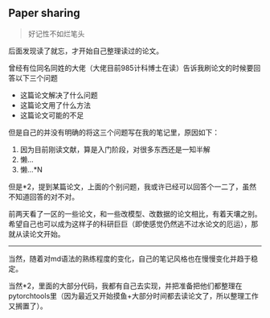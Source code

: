## Paper sharing

> 好记性不如烂笔头

后面发现读了就忘，才开始自己整理读过的论文。

曾经有位同名同姓的大佬（大佬目前985计科博士在读）告诉我刷论文的时候要回答以下三个问题

* 这篇论文解决了什么问题
* 这篇论文用了什么方法
* 这篇论文可能的不足

但是自己的并没有明确的将这三个问题写在我的笔记里，原因如下：

1. 因为目前刚读文献，算是入门阶段，对很多东西还是一知半解
2. 懒...
3. 懒...*N

但是*2，提到某篇论文，上面的个别问题，我或许已经可以回答个一二了，虽然不知道回答的对不对。

前两天看了一区的一些论文，和一些改模型、改数据的论文相比，有着天壤之别。希望自己也可以成为这样子的科研巨巨（即使感觉仍然逃不过水论文的厄运），那就从读论文开始。

------------------------------

当然，随着对md语法的熟练程度的变化，自己的笔记风格也在慢慢变化并趋于稳定。

当然*2，里面的大部分代码，我都有自己去实现，并把准备把他们都整理在pytorchtools里（因为最近又开始摸鱼+大部分时间都去读论文了，所以整理工作又搁置了）。

